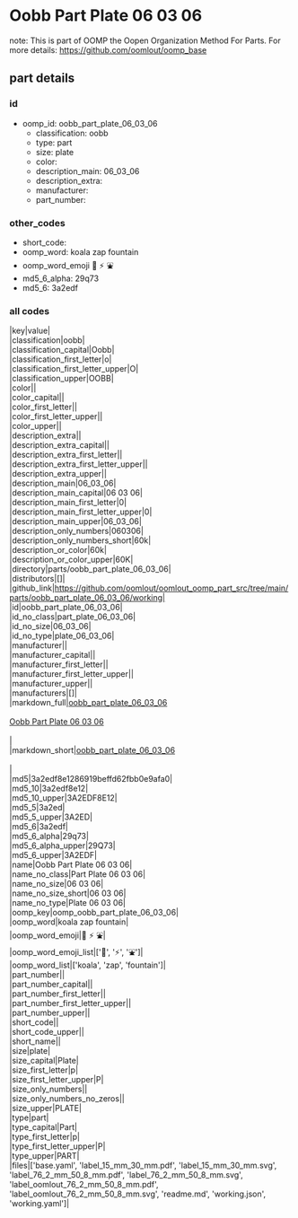 # Oobb Part Plate 06 03 06  

note: This is part of OOMP the Oopen Organization Method For Parts. For more details: https://github.com/oomlout/oomp_base

##  part details





### id
* oomp_id: oobb_part_plate_06_03_06
  * classification: oobb
  * type: part
  * size: plate
  * color: 
  * description_main: 06_03_06
  * description_extra: 
  * manufacturer: 
  * part_number: 

### other_codes
* short_code: 
* oomp_word: koala zap fountain
* oomp_word_emoji :koala: :zap: :fountain:
* md5_6_alpha: 29q73
* md5_6: 3a2edf

### all codes 
|key|value|  
|classification|oobb|  
|classification_capital|Oobb|  
|classification_first_letter|o|  
|classification_first_letter_upper|O|  
|classification_upper|OOBB|  
|color||  
|color_capital||  
|color_first_letter||  
|color_first_letter_upper||  
|color_upper||  
|description_extra||  
|description_extra_capital||  
|description_extra_first_letter||  
|description_extra_first_letter_upper||  
|description_extra_upper||  
|description_main|06_03_06|  
|description_main_capital|06 03 06|  
|description_main_first_letter|0|  
|description_main_first_letter_upper|0|  
|description_main_upper|06_03_06|  
|description_only_numbers|060306|  
|description_only_numbers_short|60k|  
|description_or_color|60k|  
|description_or_color_upper|60K|  
|directory|parts/oobb_part_plate_06_03_06|  
|distributors|[]|  
|github_link|https://github.com/oomlout/oomlout_oomp_part_src/tree/main/parts/oobb_part_plate_06_03_06/working|  
|id|oobb_part_plate_06_03_06|  
|id_no_class|part_plate_06_03_06|  
|id_no_size|06_03_06|  
|id_no_type|plate_06_03_06|  
|manufacturer||  
|manufacturer_capital||  
|manufacturer_first_letter||  
|manufacturer_first_letter_upper||  
|manufacturer_upper||  
|manufacturers|[]|  
|markdown_full|[oobb_part_plate_06_03_06](https://github.com/oomlout/oomlout_oomp_part_src/tree/main/parts/oobb_part_plate_06_03_06/working)<br>[](https://github.com/oomlout/oomlout_oomp_part_src/tree/main/parts/oobb_part_plate_06_03_06/working)<br>[Oobb Part Plate 06 03 06](https://github.com/oomlout/oomlout_oomp_part_src/tree/main/parts/oobb_part_plate_06_03_06/working)<br><br>|  
|markdown_short|[oobb_part_plate_06_03_06](https://github.com/oomlout/oomlout_oomp_part_src/tree/main/parts/oobb_part_plate_06_03_06/working)<br><br>|  
|md5|3a2edf8e1286919beffd62fbb0e9afa0|  
|md5_10|3a2edf8e12|  
|md5_10_upper|3A2EDF8E12|  
|md5_5|3a2ed|  
|md5_5_upper|3A2ED|  
|md5_6|3a2edf|  
|md5_6_alpha|29q73|  
|md5_6_alpha_upper|29Q73|  
|md5_6_upper|3A2EDF|  
|name|Oobb Part Plate 06 03 06|  
|name_no_class|Part Plate 06 03 06|  
|name_no_size|06 03 06|  
|name_no_size_short|06 03 06|  
|name_no_type|Plate 06 03 06|  
|oomp_key|oomp_oobb_part_plate_06_03_06|  
|oomp_word|koala zap fountain|  
|oomp_word_emoji|:koala: :zap: :fountain:|  
|oomp_word_emoji_list|[':koala:', ':zap:', ':fountain:']|  
|oomp_word_list|['koala', 'zap', 'fountain']|  
|part_number||  
|part_number_capital||  
|part_number_first_letter||  
|part_number_first_letter_upper||  
|part_number_upper||  
|short_code||  
|short_code_upper||  
|short_name||  
|size|plate|  
|size_capital|Plate|  
|size_first_letter|p|  
|size_first_letter_upper|P|  
|size_only_numbers||  
|size_only_numbers_no_zeros||  
|size_upper|PLATE|  
|type|part|  
|type_capital|Part|  
|type_first_letter|p|  
|type_first_letter_upper|P|  
|type_upper|PART|  
|files|['base.yaml', 'label_15_mm_30_mm.pdf', 'label_15_mm_30_mm.svg', 'label_76_2_mm_50_8_mm.pdf', 'label_76_2_mm_50_8_mm.svg', 'label_oomlout_76_2_mm_50_8_mm.pdf', 'label_oomlout_76_2_mm_50_8_mm.svg', 'readme.md', 'working.json', 'working.yaml']|  
